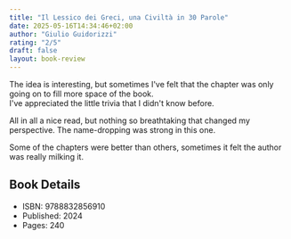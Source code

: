 ```yaml
---
title: "Il Lessico dei Greci, una Civiltà in 30 Parole"
date: 2025-05-16T14:34:46+02:00
author: "Giulio Guidorizzi"
rating: "2/5"
draft: false
layout: book-review
---
```


The idea is interesting, but sometimes I've felt that the chapter was only going on to fill more space of the book.  
I've appreciated the little trivia that I didn't know before.

All in all a nice read, but nothing so breathtaking that changed my perspective.
The name-dropping was strong in this one.

Some of the chapters were better than others, sometimes it felt the author was really milking it.

## Book Details

- ISBN: 9788832856910
- Published: 2024
- Pages: 240
